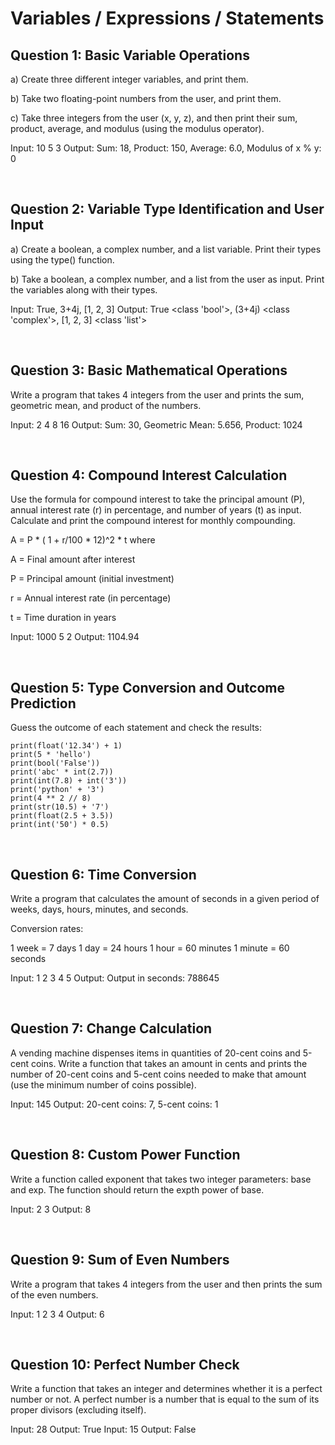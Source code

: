 # Variables / Expressions / Statements

## Question 1: Basic Variable Operations

 a) Create three different integer variables, and print them.

b) Take two floating-point numbers from the user, and print them.

c) Take three integers from the user (x, y, z), and then print their sum, product, average, and modulus (using the modulus operator).

Input: 10 5 3
Output: Sum: 18, Product: 150, Average: 6.0, Modulus of x % y: 0


<br>

## Question 2: Variable Type Identification and User Input

a) Create a boolean, a complex number, and a list variable. Print their types using the type() function.

b) Take a boolean, a complex number, and a list from the user as input. Print the variables along with their types.

Input: True, 3+4j, [1, 2, 3]
Output: True <class 'bool'>, (3+4j) <class 'complex'>, [1, 2, 3] <class 'list'>


<br>

## Question 3: Basic Mathematical Operations

Write a program that takes 4 integers from the user and prints the sum, geometric mean, and product of the numbers.

Input: 2 4 8 16
Output: Sum: 30, Geometric Mean: 5.656, Product: 1024

<br>

## Question 4: Compound Interest Calculation

Use the formula for compound interest to take the principal amount (P), annual interest rate (r) in percentage, and number of years (t) as input. Calculate and print the compound interest for monthly compounding.

A = P * ( 1 + r/100 * 12)^2 * t where

A = Final amount after interest

P = Principal amount (initial investment)

r = Annual interest rate (in percentage)

t = Time duration in years


Input: 1000 5 2
Output: 1104.94

<br>

## Question 5: Type Conversion and Outcome Prediction 

Guess the outcome of each statement and check the results:

```
print(float('12.34') + 1)  
print(5 * 'hello')  
print(bool('False'))  
print('abc' * int(2.7))  
print(int(7.8) + int('3'))  
print('python' + '3')  
print(4 ** 2 // 8)  
print(str(10.5) + '7')  
print(float(2.5 + 3.5))  
print(int('50') * 0.5)  
```

<br>

## Question 6: Time Conversion

Write a program that calculates the amount of seconds in a given period of weeks, days, hours, minutes, and seconds.

Conversion rates:

1 week = 7 days
1 day = 24 hours
1 hour = 60 minutes
1 minute = 60 seconds


Input: 1 2 3 4 5
Output: Output in seconds: 788645

<br>

## Question 7: Change Calculation

A vending machine dispenses items in quantities of 20-cent coins and 5-cent coins. Write a function that takes an amount in cents and prints the number of 20-cent coins and 5-cent coins needed to make that amount (use the minimum number of coins possible).

Input: 145
Output: 20-cent coins: 7, 5-cent coins: 1

<br>


## Question 8: Custom Power Function 

Write a function called exponent that takes two integer parameters: base and exp. The function should return the expth power of base.

Input: 2 3
Output: 8


<br>

## Question 9: Sum of Even Numbers 

Write a program that takes 4 integers from the user and then prints the sum of the even numbers.

Input: 1 2 3 4
Output: 6

<br>

## Question 10: Perfect Number Check

Write a function that takes an integer and determines whether it is a perfect number or not. A perfect number is a number that is equal to the sum of its proper divisors (excluding itself).

Input: 28
Output: True
Input: 15
Output: False


